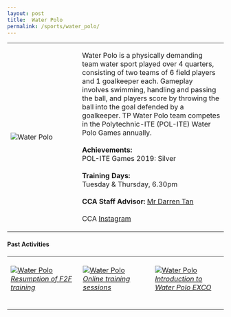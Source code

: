 ```yaml
---
layout: post
title:  Water Polo
permalink: /sports/water_polo/
---
```


<table>
    <tr>
        <td style="width:33%"><image src="/images/CCA_water_polo.jpg" style="display:block;margin-left:auto;margin-right:auto;" alt="Water Polo"></image></td>
        <td>
            <p>
                Water Polo is a physically demanding team water sport played over 4 quarters, consisting of two teams of 6 field players and 1 goalkeeper each. Gameplay involves swimming, handling and passing the ball, and players score by throwing the ball into the goal defended by a goalkeeper. TP Water Polo team competes in the Polytechnic-ITE (POL-ITE) Water Polo Games annually.<br>
                <br>
                <b>Achievements:</b><br>
                POL-ITE Games 2019: Silver<br>
                <br>
                <b>Training Days:</b><br>
                Tuesday & Thursday, 6.30pm<br>
                <br>
                <b>CCA Staff Advisor:</b> <a href="mailto:darrent@tp.edu.sg">Mr Darren Tan</a><br>
                <br>
                CCA <a href="https://www.instagram.com/temasekpolobabiesxoxo">Instagram</a>
            </p>
        </td>
    </tr>
</table>

#### Past Activities

<table>
    <tr>
        <td style="width:33%"><br>
            <a href="https://www.instagram.com/stories/highlights/17901362797531550/">
                <image src="/images/CCA-Waterpolo_IG1.png" style="display:block;margin-left:auto;margin-right:auto;" alt="Water Polo">
                <h6 style="margin-top:0%">Resumption of F2F training</h6>
                </image>
            </a>
        </td>
        <td style="width:33%"><br>
            <a href="https://www.instagram.com/stories/highlights/17855255983941363/">
                <image src="/images/CCA-Waterpolo_IG2.png" style="display:block;margin-left:auto;margin-right:auto;" alt="Water Polo">
                <h6 style="margin-top:0%">Online training sessions</h6>
                </image>
            </a>
        </td>
        <td style="width:33%"><br>
            <a href="https://www.instagram.com/p/CACpyXPHMjB/">
                <image src="/images/CCA-Waterpolo_IG3.png" style="display:block;margin-left:auto;margin-right:auto;" alt="Water Polo">
                <h6 style="margin-top:0%">Introduction to Water Polo EXCO</h6>    
                </image>
            </a>
        </td>
    </tr>
</table>
